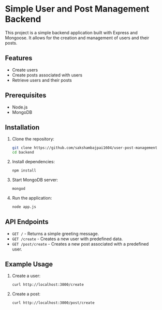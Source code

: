 # Simple User and Post Management Backend

This project is a simple backend application built with Express and Mongoose. It allows for the creation and management of users and their posts.

## Features

- Create users
- Create posts associated with users
- Retrieve users and their posts

## Prerequisites

- Node.js
- MongoDB

## Installation

1. Clone the repository:
    ```sh
    git clone https://github.com/sakshambajpai1604/user-post-management-backend.git
    cd backend
    ```

2. Install dependencies:
    ```sh
    npm install
    ```

3. Start MongoDB server:
    ```sh
    mongod
    ```

4. Run the application:
    ```sh
    node app.js
    ```

## API Endpoints

- `GET /` - Returns a simple greeting message.
- `GET /create` - Creates a new user with predefined data.
- `GET /post/create` - Creates a new post associated with a predefined user.

## Example Usage

1. Create a user:
    ```sh
    curl http://localhost:3000/create
    ```

2. Create a post:
    ```sh
    curl http://localhost:3000/post/create
    ```
